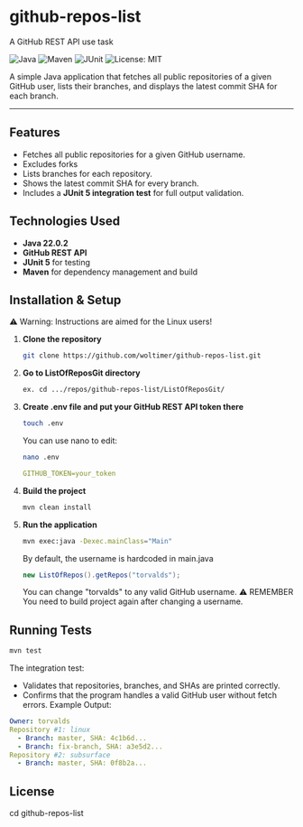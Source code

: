 # github-repos-list
A GitHub REST API use task

![Java](https://img.shields.io/badge/Java-17%2B-blue)
![Maven](https://img.shields.io/badge/Maven-Build-brightgreen)
![JUnit](https://img.shields.io/badge/Tests-JUnit%205-orange)
![License: MIT](https://img.shields.io/badge/License-MIT-yellow.svg)

A simple Java application that fetches all public repositories of a given GitHub user, lists their branches, and displays the latest commit SHA for each branch.

---

## Features

- Fetches all public repositories for a given GitHub username.
- Excludes forks
- Lists branches for each repository.
- Shows the latest commit SHA for every branch.
- Includes a **JUnit 5 integration test** for full output validation.

## Technologies Used

- **Java 22.0.2**
- **GitHub REST API**
- **JUnit 5** for testing
- **Maven** for dependency management and build

## Installation & Setup
⚠️ Warning: Instructions are aimed for the Linux users!
1. **Clone the repository**
   ```bash
   git clone https://github.com/woltimer/github-repos-list.git
2. **Go to ListOfReposGit directory**
   ```bash
   ex. cd .../repos/github-repos-list/ListOfReposGit/
3. **Create .env file and put your GitHub REST API token there**
   ```bash
   touch .env
   ```
   You can use nano to edit:
   ```bash
   nano .env
   ```
   ```yaml
   GITHUB_TOKEN=your_token
   ```
5. **Build the project**
   ```bash
   mvn clean install
6. **Run the application**
   ```bash
   mvn exec:java -Dexec.mainClass="Main"
   ```
   By default, the username is hardcoded in main.java
   ```java
   new ListOfRepos().getRepos("torvalds");
   ```
   You can change "torvalds" to any valid GitHub username.
   ⚠️ REMEMBER
   You need to build project again after changing a username.

## Running Tests
```bash
mvn test
```
  The integration test:
  
  - Validates that repositories, branches, and SHAs are printed correctly.
  - Confirms that the program handles a valid GitHub user without fetch errors.
  Example Output:
  ```yaml
  Owner: torvalds
  Repository #1: linux
    - Branch: master, SHA: 4c1b6d...
    - Branch: fix-branch, SHA: a3e5d2...
  Repository #2: subsurface
    - Branch: master, SHA: 0f8b2a...
  ```
## License


   cd github-repos-list

